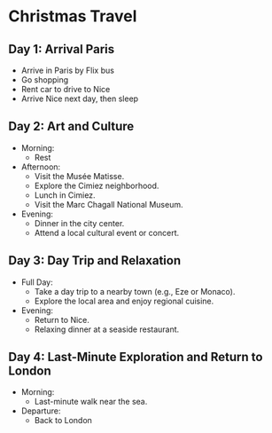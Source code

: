 
# Christmas Travel

## Day 1: Arrival Paris
- Arrive in Paris by Flix bus
- Go shopping
- Rent car to drive to Nice
- Arrive Nice next day, then sleep

## Day 2: Art and Culture
- Morning: 
   - Rest
- Afternoon: 
  - Visit the Musée Matisse.
  - Explore the Cimiez neighborhood.
  - Lunch in Cimiez.
  - Visit the Marc Chagall National Museum.
- Evening: 
  - Dinner in the city center.
  - Attend a local cultural event or concert.

## Day 3: Day Trip and Relaxation
- Full Day: 
  - Take a day trip to a nearby town (e.g., Eze or Monaco).
  - Explore the local area and enjoy regional cuisine.
- Evening: 
  - Return to Nice.
  - Relaxing dinner at a seaside restaurant.

## Day 4: Last-Minute Exploration and Return to London
- Morning: 
  - Last-minute walk near the sea. 
- Departure: 
  - Back to London
